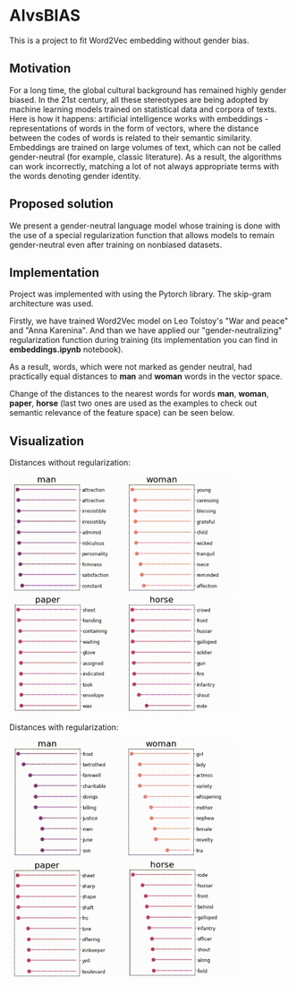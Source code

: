 # AIvsBIAS

This is a project to fit Word2Vec embedding without gender bias.

## Motivation

For a long time, the global cultural background has remained highly gender biased. In the 21st century, all these stereotypes are being adopted by machine learning models trained on statistical data and corpora of texts. Here is how it happens: artificial intelligence works with embeddings - representations of words in the form of vectors, where the distance between the codes of words is related to their semantic similarity. Embeddings are trained on large volumes of text, which can not be called gender-neutral (for example, classic literature). As a result, the algorithms can work incorrectly, matching a lot of not always appropriate terms with the words denoting gender identity.

## Proposed solution

We present a gender-neutral language model whose training is done with the use of a special regularization function that allows models to remain gender-neutral even after training on nonbiased datasets.

## Implementation

Project was implemented with using the Pytorch library. The skip-gram architecture was used.

Firstly, we have trained Word2Vec model on Leo Tolstoy's "War and peace" and "Anna Karenina". And than we have applied our "gender-neutralizing" regularization function during training (its implementation you can find in **embeddings.ipynb** notebook). 

As a result, words, which were not marked as gender neutral, had practically equal distances to **man** and **woman** words in the vector space.

Change of the distances to the nearest words for words **man**, **woman**, **paper**, **horse** (last two ones are used as the examples to check out semantic relevance of the feature space) can be seen below.

## Visualization

Distances without regularization:

<img src="figs/man_orig.gif" alt="drawing" width="200"/>

<img src="figs/woman_orig.gif" alt="drawing" width="200"/>

<img src="figs/paper_orig.gif" alt="drawing" width="200"/>

<img src="figs/horse_orig.gif" alt="drawing" width="200"/>

Distances with regularization:

<img src="figs/man_debias.gif" alt="drawing" width="200"/>

<img src="figs/woman_debias.gif" alt="drawing" width="200"/>

<img src="figs/paper_debias.gif" alt="drawing" width="200"/>

<img src="figs/horse_debias.gif" alt="drawing" width="200"/>